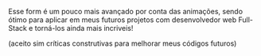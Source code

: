 Esse form é um pouco mais avançado por conta das animações, sendo ótimo para aplicar em meus futuros projetos com desenvolvedor web Full-Stack e torná-los ainda mais incriveis!

(aceito sim críticas construtivas para melhorar meus códigos futuros)
